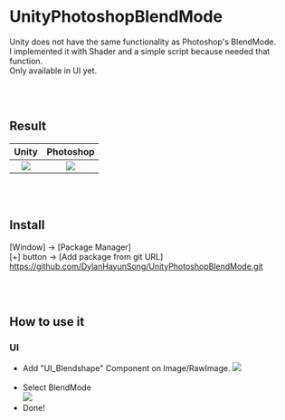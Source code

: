 # UnityPhotoshopBlendMode

Unity does not have the same functionality as Photoshop's BlendMode.  
I implemented it with Shader and a simple script because needed that function.  
Only available in UI yet.

<br><br>

## Result
| Unity | Photoshop |
| :--: | :--: |
|<img src="https://user-images.githubusercontent.com/71427168/192694736-7461f277-a58d-48cb-97e3-8c0ace62dc5c.png">| <img src="https://user-images.githubusercontent.com/71427168/192694802-66ac7f32-985d-4271-a0f9-628d43865681.png"> |

<br><br>

## Install
[Window] -> [Package Manager]  
[+] button -> [Add package from git URL]  
https://github.com/DylanHayunSong/UnityPhotoshopBlendMode.git  

<br><br>

## How to use it

### UI
* Add "UI_Blendshape" Component on Image/RawImage.
  <img src="https://user-images.githubusercontent.com/71427168/192697788-9c21ceab-a8ab-4480-be09-1d6f96b89be2.png">  
  <br>
* Select BlendMode  
  <img src="https://user-images.githubusercontent.com/71427168/192697866-727e5493-5c4f-48a3-bba8-bcfa18ef7afb.png">
  <br>  
* Done!